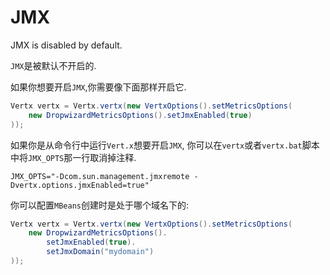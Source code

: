 # JMX
JMX is disabled by default.

`JMX`是被默认不开启的.

如果你想要开启`JMX`,你需要像下面那样开启它.
```java
Vertx vertx = Vertx.vertx(new VertxOptions().setMetricsOptions(
    new DropwizardMetricsOptions().setJmxEnabled(true)
));
```

如果你是从命令行中运行`Vert.x`想要开启`JMX`, 你可以在`vertx`或者`vertx.bat`脚本中将`JMX_OPTS`那一行取消掉注释.
```
JMX_OPTS="-Dcom.sun.management.jmxremote -Dvertx.options.jmxEnabled=true"
```

你可以配置`MBeans`创建时是处于哪个域名下的:
```java
Vertx vertx = Vertx.vertx(new VertxOptions().setMetricsOptions(
    new DropwizardMetricsOptions().
        setJmxEnabled(true).
        setJmxDomain("mydomain")
));
```